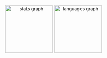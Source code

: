 <div align="center">
  <img src="https://github-readme-stats-theta-six-42.vercel.app/api?username=pawel-mazurkiewicz&hide_title=false&hide_rank=false&show_icons=true&include_all_commits=true&count_private=true&disable_animations=false&theme=dracula&locale=en&hide_border=false" height="150" alt="stats graph"  />
  <img src="https://github-readme-stats-theta-six-42.vercel.app/api/top-langs?username=pawel-mazurkiewicz&locale=en&hide_title=false&layout=compact&card_width=320&langs_count=5&theme=dracula&hide_border=false" height="150" alt="languages graph"  />
</div>
